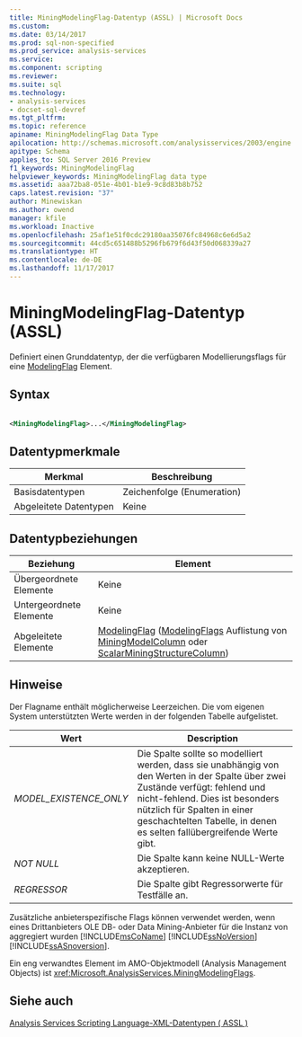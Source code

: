 ```yaml
---
title: MiningModelingFlag-Datentyp (ASSL) | Microsoft Docs
ms.custom: 
ms.date: 03/14/2017
ms.prod: sql-non-specified
ms.prod_service: analysis-services
ms.service: 
ms.component: scripting
ms.reviewer: 
ms.suite: sql
ms.technology:
- analysis-services
- docset-sql-devref
ms.tgt_pltfrm: 
ms.topic: reference
apiname: MiningModelingFlag Data Type
apilocation: http://schemas.microsoft.com/analysisservices/2003/engine
apitype: Schema
applies_to: SQL Server 2016 Preview
f1_keywords: MiningModelingFlag
helpviewer_keywords: MiningModelingFlag data type
ms.assetid: aaa72ba8-051e-4b01-b1e9-9c8d83b8b752
caps.latest.revision: "37"
author: Minewiskan
ms.author: owend
manager: kfile
ms.workload: Inactive
ms.openlocfilehash: 25af1e51f0cdc29180aa35076fc84968c6e6d5a2
ms.sourcegitcommit: 44cd5c651488b5296fb679f6d43f50d068339a27
ms.translationtype: HT
ms.contentlocale: de-DE
ms.lasthandoff: 11/17/2017
---
```

# <a name="miningmodelingflag-data-type-assl"></a>MiningModelingFlag-Datentyp (ASSL)
  Definiert einen Grunddatentyp, der die verfügbaren Modellierungsflags für eine [ModelingFlag](../../../analysis-services/scripting/objects/modelingflag-element-assl.md) Element.  
  
## <a name="syntax"></a>Syntax  
  
```xml  
  
<MiningModelingFlag>...</MiningModelingFlag>  
```  
  
## <a name="data-type-characteristics"></a>Datentypmerkmale  
  
|Merkmal|Beschreibung|  
|--------------------|-----------------|  
|Basisdatentypen|Zeichenfolge (Enumeration)|  
|Abgeleitete Datentypen|Keine|  
  
## <a name="data-type-relationships"></a>Datentypbeziehungen  
  
|Beziehung|Element|  
|------------------|-------------|  
|Übergeordnete Elemente|Keine|  
|Untergeordnete Elemente|Keine|  
|Abgeleitete Elemente|[ModelingFlag](../../../analysis-services/scripting/objects/modelingflag-element-assl.md) ([ModelingFlags](../../../analysis-services/scripting/collections/modelingflags-element-assl.md) Auflistung von [MiningModelColumn](../../../analysis-services/scripting/data-type/miningmodelcolumn-data-type-assl.md) oder [ScalarMiningStructureColumn](../../../analysis-services/scripting/data-type/scalarminingstructurecolumn-data-type-assl.md))|  
  
## <a name="remarks"></a>Hinweise  
 Der Flagname enthält möglicherweise Leerzeichen. Die vom eigenen System unterstützten Werte werden in der folgenden Tabelle aufgelistet.  
  
|Wert|Description|  
|-----------|-----------------|  
|*MODEL_EXISTENCE_ONLY*|Die Spalte sollte so modelliert werden, dass sie unabhängig von den Werten in der Spalte über zwei Zustände verfügt: fehlend und nicht-fehlend. Dies ist besonders nützlich für Spalten in einer geschachtelten Tabelle, in denen es selten fallübergreifende Werte gibt.|  
|*NOT NULL*|Die Spalte kann keine NULL-Werte akzeptieren.|  
|*REGRESSOR*|Die Spalte gibt Regressorwerte für Testfälle an.|  
  
 Zusätzliche anbieterspezifische Flags können verwendet werden, wenn eines Drittanbieters OLE DB- oder Data Mining-Anbieter für die Instanz von aggregiert wurden [!INCLUDE[msCoName](../../../includes/msconame-md.md)] [!INCLUDE[ssNoVersion](../../../includes/ssnoversion-md.md)] [!INCLUDE[ssASnoversion](../../../includes/ssasnoversion-md.md)].  
  
 Ein eng verwandtes Element im AMO-Objektmodell (Analysis Management Objects) ist <xref:Microsoft.AnalysisServices.MiningModelingFlags>.  
  
## <a name="see-also"></a>Siehe auch  
 [Analysis Services Scripting Language-XML-Datentypen &#40; ASSL &#41;](../../../analysis-services/scripting/data-type/analysis-services-scripting-language-xml-data-types-assl.md)  
  
  
